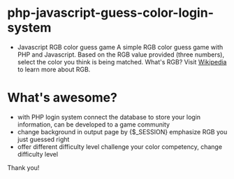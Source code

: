 # php-javascript-guess-color-login-system
* Javascript RGB color guess game
A simple RGB color guess game with PHP and Javascript.
Based on the RGB value provided (three numbers), select the color you think is being matched. 
What's RGB? Visit [Wikipedia]('https://en.wikipedia.org/wiki/RGB_color_model') to learn more about RGB.

# What's awesome?
* with PHP login system
connect the database to store your login information, can be developed to a game community
* change background in output page by {$_SESSION}
emphasize RGB you just guessed right
* offer different difficulty level
challenge your color competency, change difficulty level

Thank you!
